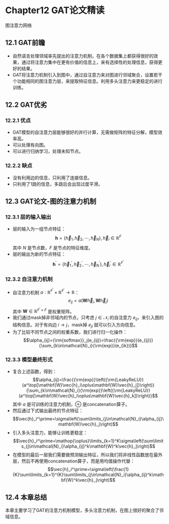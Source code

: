 # Chapter12 GAT论文精读
图注意力网络
## 12.1 GAT前瞻
- 自然语言处理领域率先提出的注意力机制，在各个数据集上都获得很好的效果，通过将注意力集中在更有价值的信息上，来有选择性的处理信息，获得更好的结果。
- GAT将注意力机制引入到图中，通过自注意力来对图进行邻域聚合，设置若干个功能相同的图注意力层，来提取特征信息。利用多头注意力来更稳定的进行训练。

## 12.2 GAT优劣
### 12.2.1 优点
- GAT模型的自注意力层能够很好的并行计算，无需做矩阵的特征分解，模型效率高。
- 可以处理有向图。
- 可以进行归纳学习，处理未知节点。
### 12.2.2 缺点
- 没有利用边的信息，只利用了连接信息。
- 只利用了1跳的信息，多跳后会出现过度平滑。

## 12.3 GAT论文-图的注意力机制
### 12.3.1 层的输入输出
- 层的输入为一组节点特征：
$$\mathbf{h}=\{\vec{h}_1,\vec{h}_2,\cdots,\vec{h}_N\},\vec{h}_i\in\mathbb{R}^F$$
其中 $N$ 是节点数，$F$ 是节点的特征维度。
- 层的输出为新的节点特征：
$$\mathbf{h}^\prime=\{\vec{h}_1^\prime,\vec{h}_2^\prime,\cdots,\vec{h}_N^\prime\},\vec{h}_i^\prime\in\mathbb{R}^{F^\prime}$$

### 12.3.2 自注意力机制
- 自注意力机制 $a:\mathbb{R}^{F^\prime}\times\mathbb{R}^{F^\prime}\rightarrow\mathbb{R}$：
$$e_{ij}=a(\mathbf{W}\vec{h}_i,\mathbf{W}\vec{h}_j)$$
其中 $\mathbf{W}\in\mathbb{R}^{F^\prime{\times}F}$ 是权重矩阵。
- 我们通过mask掉非邻域内的节点，只考虑 $j\in\mathcal{N}_i$ 的自注意力 $e_{ij}$，来引入图的结构信息。对于有向边 ${i{\rightarrow}j}$，mask掉 $e_{ji}$ 就可以引入方向信息。
- 为了比较不同节点之间的权重系数，我们进行归一化操作：
$$\alpha_{ij}={\rm{softmax}}_j(e_{ij})=\frac{{\rm{exp}}(e_{ij})}{\sum_{k\in\mathcal{N}_i}{\rm{exp}}(e_{ik})}$$

### 12.3.3 模型最终形式
- 复合上述函数，得到：
$$\alpha_{ij}=\frac{{\rm{exp}}\left({\rm{LeakyReLU}}(a^\top[\mathbf{W}\vec{h}_i\oplus\mathbf{W}\vec{h}_j])\right)}{\sum_{k\in\mathcal{N}_i}{\rm{exp}}\left({\rm{LeakyReLU}}(a^\top[\mathbf{W}\vec{h}_i\oplus\mathbf{W}\vec{h}_k])\right)}$$
其中 $a$ 是可训练的注意力机制，$\oplus$ 是concatenation算子。
- 然后通过下式输出最终的节点特征：
$$\vec{h}_i^\prime=\sigma\left(\sum\limits_{j\in\mathcal{N}_i}\alpha_{ij}\mathbf{W}\vec{h}_j\right)$$
- 引入多头注意力，能够让训练更稳定：
$$\vec{h}_i^\prime=\mathop{\oplus}\limits_{k=1}^K\sigma\left(\sum\limits_{j\in\mathcal{N}_i}\alpha_{ij}^k\mathbf{W}^k\vec{h}_j\right)$$
- 在模型的最后一层我们需要做预测输出特征，所以我们将非线性函数放在最外层，然后不再使用concatenation算子，而是用均值操作代替：
$$\vec{h}_i^\prime=\sigma\left(\frac{1}{K}\sum\limits_{k=1}^{K}\sum\limits_{j\in\mathcal{N}_i}\alpha_{ij}^k\mathbf{W}^k\vec{h}_j\right)$$

## 12.4 本章总结
本章主要学习了GAT的注意力机制模型，多头注意力机制，在图上很好的聚合了邻域信息。
